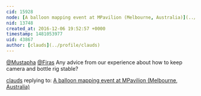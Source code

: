 ```yaml
---
cid: 15928
node: [A balloon mapping event at MPavilion (Melbourne, Australia)](../notes/AssemblePapers/12-06-2016/a-balloon-mapping-event-at-mpavilion-melbourne-australia)
nid: 13748
created_at: 2016-12-06 19:52:57 +0000
timestamp: 1481053977
uid: 43867
author: [clauds](../profile/clauds)
---
```


[@Mustapha](/profile/Mustapha) [@Firas](/profile/Firas) Any advice from our experience about how to keep camera and bottle rig stable?

[clauds](../profile/clauds) replying to: [A balloon mapping event at MPavilion (Melbourne, Australia)](../notes/AssemblePapers/12-06-2016/a-balloon-mapping-event-at-mpavilion-melbourne-australia)

